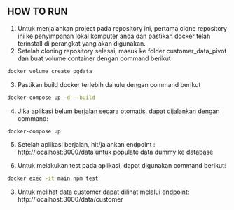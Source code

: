 ## HOW TO RUN
1. Untuk menjalankan project pada repository ini, pertama clone repository ini ke penyimpanan lokal komputer anda dan pastikan docker telah terinstall di perangkat yang akan digunakan.
2. Setelah cloning repository selesai, masuk ke folder customer_data_pivot dan buat volume container dengan command berikut

```bash
docker volume create pgdata
```

3. Pastikan build docker terlebih dahulu dengan command berikut

```bash
docker-compose up -d --build
```

4. Jika aplikasi belum berjalan secara otomatis, dapat dijalankan dengan command:

```bash
docker-compose up
```

5. Setelah aplikasi berjalan, hit/jalankan endpoint : http://localhost:3000/data untuk populate data dummy ke database

6. Untuk melakukan test pada aplikasi, dapat digunakan command berikut: 

```bash
docker exec -it main npm test
```

3. Untuk melihat data customer dapat dilihat melalui endpoint: http://localhost:3000/data/customer
